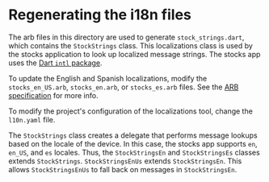# Regenerating the i18n files

The arb files in this directory are used to generate `stock_strings.dart`,
which contains the `StockStrings` class. This localizations class is
used by the stocks application to look up localized message strings.
The stocks app uses the [Dart `intl` package](https://github.com/dart-lang/intl).

To update the English and Spanish localizations, modify the
`stocks_en_US.arb`, `stocks_en.arb`, or `stocks_es.arb` files. See the
[ARB specification](https://github.com/google/app-resource-bundle/wiki/ApplicationResourceBundleSpecification)
for more info.

To modify the project's configuration of the localizations tool,
change the `l10n.yaml` file.

The `StockStrings` class creates a delegate that performs message lookups
based on the locale of the device. In this case, the stocks app supports
`en`, `en_US`, and `es` locales. Thus, the `StockStringsEn` and
`StockStringsEs` classes extends `StockStrings`. `StockStringsEnUs` extends
`StockStringsEn`. This allows `StockStringsEnUs` to fall back on messages
in `StockStringsEn`.

